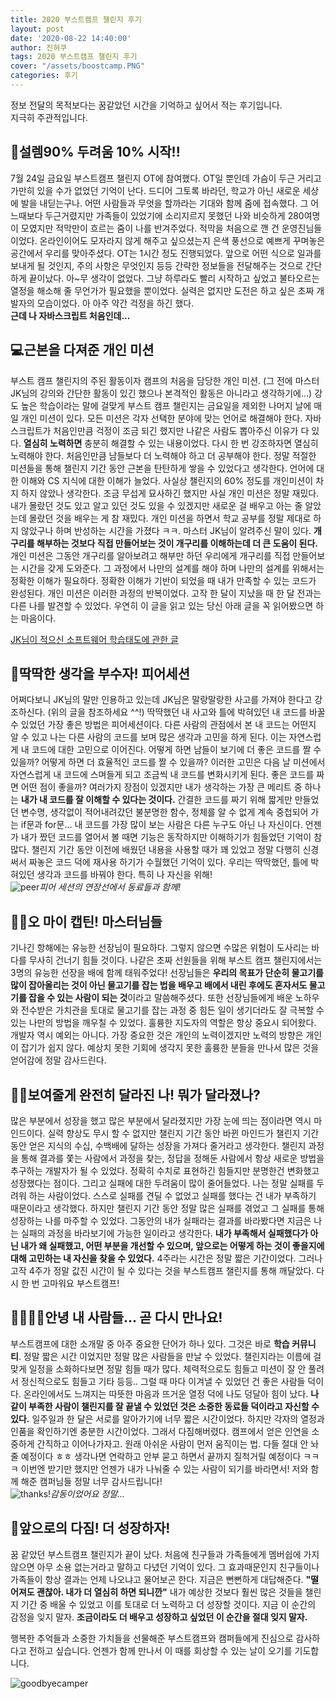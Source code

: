 ```yaml
---
title: 2020 부스트캠프 챌린지 후기
layout: post
date: '2020-08-22 14:40:00'
author: 진혀쿠
tags: 2020 부스트캠프 챌린지 후기
cover: "/assets/boostcamp.PNG"
categories: 후기
---
```


정보 전달의 목적보다는 꿈같았던 시간을 기억하고 싶어서 적는 후기입니다.  
지극히 주관적입니다.  

## 🤪설렘90% 두려움 10% 시작!!
7월 24일 금요일 부스트캠프 챌린지 OT에 참여했다. OT일 뿐인데 가슴이 두근 거리고 가만히 있을 수가 없었던 기억이 난다. 드디어 그토록 바라던, 학교가 아닌 새로운 세상에 발을 내딛는구나. 어떤 사람들과 무엇을 할까라는 기대와 함께 줌에 접속했다. 그 어느때보다 두근거렸지만 가족들이 있었기에 소리지르지 못했던 나와 비슷하게 280여명이 모였지만 적막만이 흐르는 줌이 나를 반겨주었다. 적막을 처음으로 깬 건 운영진님들이었다. 온라인이어도 모자라지 않게 해주고 싶으셨는지 은색 풍선으로 예쁘게 꾸며놓은 공간에서 우리를 맞아주셨다. OT는 1시간 정도 진행되었다. 앞으로 어떤 식으로 일과를 보내게 될 것인지, 주의 사항은 무엇인지 등등 간략한 정보들을 전달해주는 것으로 간단하게 끝이났다. 아~무 생각이 없었다. 그냥 하루라도 빨리 시작하고 싶었고 불타오르는 열정을 해소해 줄 무언가가 필요했을 뿐이었다. 실력은 없지만 도전은 하고 싶은 초짜 개발자의 모습이었다. 아 아주 약간 걱정을 하긴 했다.  
**근데 나 자바스크립트 처음인데...**

## 💻근본을 다져준 개인 미션
부스트 캠프 챌린지의 주된 활동이자 캠프의 처음을 담당한 개인 미션. (그 전에 마스터 JK님의 강의와 간단한 활동이 있긴 했으나 본격적인 활동은 아니라고 생각하기에...) 강도 높은 학습이라는 말에 걸맞게 부스트 캠프 챌린지는 금요일을 제외한 나머지 날에 매일 개인 미션이 있다. 모든 미션은 각자 선택한 분야에 맞는 언어로 해결해야 한다. 자바스크립트가 처음인만큼 걱정이 조금 되긴 했지만 나같은 사람도 뽑아주신 이유가 다 있다. **열심히 노력하면** 충분히 해결할 수 있는 내용이었다. 다시 한 번 강조하자면 열심히 노력해야 한다. 처음인만큼 남들보다 더 노력해야 하고 더 공부해야 한다. 정말 적절한 미션들을 통해 챌린지 기간 동안 근본을 탄탄하게 쌓을 수 있었다고 생각한다. 언어에 대한 이해와 CS 지식에 대한 이해가 늘었다. 사실상 챌린지의 60% 정도를 개인미션이 차지 하지 않았나 생각한다. 조금 무섭게 묘사하긴 했지만 사실 개인 미션은 정말 재밌다. 내가 몰랐던 것도 있고 알고 있던 것도 있을 수 있겠지만 새로운 걸 배우고 아는 줄 알았는데 몰랐던 것을 배우는 게 참 재밌다. 개인 미션을 하면서 학교 공부를 정말 제대로 하지 않았구나 하며 반성하는 시간을 가졌다 ㅋㅋ. 마스터 JK님이 알려주신 말이 있다. **개구리를 해부하는 것보다 직접 만들어보는 것이 개구리를 이해하는데 더 큰 도움이 된다.** 개인 미션은 그동안 개구리를 알아보려고 해부만 하던 우리에게 개구리를 직접 만들어보는 시간을 갖게 도와준다. 그 과정에서 나만의 설계를 해야 하며 나만의 설계를 위해서는 정확한 이해가 필요하다. 정확한 이해가 기반이 되었을 때 내가 만족할 수 있는 코드가 완성된다. 개인 미션은 이러한 과정의 반복이었다. 고작 한 달이 지났을 때 한 달 전과는 다른 나를 발견할 수 있었다. 우연히 이 글을 읽고 있는 당신 아래 글을 꼭 읽어봤으면 하는 마음이다.

[JK님이 적으신 소프트웨어 학습태도에 관한 글](https://brunch.co.kr/@godrm77/16?fbclid=IwAR3SViSaHRywDmuByw-gu-vm-vV2ecOhZVgIxAPlhtVjW09BuaO-vBg0lIs)

## 👥딱딱한 생각을 부수자! 피어세션
어쩌다보니 JK님의 말만 인용하고 있는데 JK님은 말랑말랑한 사고를 가져야 한다고 강조하신다. (위의 글을 참조하세요 ^^!) 딱딱했던 내 사고와 틀에 박혀있던 내 코드를 바꿀 수 있었던 가장 좋은 방법은 피어세션이다. 다른 사람의 관점에서 본 내 코드는 어떤지 알 수 있고 나는 다른 사람의 코드를 보며 많은 생각과 고민을 하게 된다. 이는 자연스럽게 내 코드에 대한 고민으로 이어진다. 어떻게 하면 남들이 보기에 더 좋은 코드를 짤 수 있을까? 어떻게 하면 더 효율적인 코드를 짤 수 있을까? 이러한 고민은 다음 날 미션에서 자연스럽게 내 코드에 스며들게 되고 조금씩 내 코드를 변화시키게 된다. 좋은 코드를 짜면 어떤 점이 좋을까? 여러가지 장점이 있겠지만 내가 생각하는 가장 큰 메리트 중 하나는 **내가 내 코드를 잘 이해할 수 있다는 것이다.** 간결한 코드를 짜기 위해 짧게만 만들었던 변수명, 생각없이 적어내려갔던 불분명한 함수, 정체를 알 수 없게 계속 중첩되어 가는 if문과 for문... 내 코드를 가장 많이 보는 사람은 다른 누구도 아닌 나 자신이다. 언젠가 내가 짰던 코드를 열어서 볼 때면 기능은 동작하지만 이해하기가 힘들었던 기억이 참 많다. 챌린지 기간 동안 이전에 배웠던 내용을 사용할 때가 꽤 있었고 정말 다행히 신경써서 짜놓은 코드 덕에 재사용 하기가 수월했던 기억이 있다. 우리는 딱딱했던, 틀에 박혀있던 생각과 코드를 바꿔야 한다. 특히 나 자신을 위해!  
<img src="{{ site.baseurl }}/assets/relaycapture.PNG" title="peer" class="picture">*피어 세션의 연장선에서 동료들과 함께!*

## 🧙‍♂️오 마이 캡틴! 마스터님들
기나긴 항해에는 유능한 선장님이 필요하다. 그렇지 않으면 수많은 위험이 도사리는 바다를 무사히 건너기 힘들 것이다. 나같은 초짜 선원들을 위해 부스트 캠프 챌린지에서는 3명의 유능한 선장을 배에 함께 태워주었다! 선장님들은 **우리의 목표가 단순히 물고기를 많이 잡아올리는 것이 아닌 물고기를 잡는 법을 배우고 배에서 내린 후에도 혼자서도 물고기를 잡을 수 있는 사람이 되는 것**이라고 말씀해주셨다. 또한 선장님들에게 배운 노하우와 전수받은 가치관을 토대로 물고기를 잡는 과정 중 힘든 일이 생기더라도 잘 극복할 수 있는 나만의 방법을 깨우칠 수 있었다. 훌륭한 지도자의 역할은 항상 중요시 되어왔다. 개발자 역시 예외는 아니다. 가장 중요한 것은 개인의 노력이겠지만 노력의 방향은 개인이 잡기가 쉽지 않다. 예상치 못한 기회에 생각지 못한 훌륭한 분들을 만나서 많은 것을 얻어감에 정말 감사드린다.

## 🧚‍♀️보여줄게 완전히 달라진 나! 뭐가 달라졌나?
많은 부분에서 성장을 했고 많은 부분에서 달라졌지만 가장 눈에 띄는 점이라면 역시 마인드이다. 실력 향상도 무시 할 수 없지만 챌린지 기간 동안 바뀐 마인드가 챌린지 기간 동안 얻은 지식의 수십, 수백배에 달하는 성장을 가져다 줄거라고 생각한다. 챌린지 과정을 통해 결과를 쫓는 사람에서 과정을 찾는, 정답을 정해둔 사람에서 항상 새로운 방법을 추구하는 개발자가 될 수 있었다. 정확히 수치로 표현하긴 힘들지만 분명한건 변화했고 성장했다는 점이다. 그리고 실패에 대한 두려움이 많이 줄어들었다. 나는 정말 실패를 두려워 하는 사람이었다. 스스로 실패를 견딜 수 없었고 실패를 했다는 건 내가 부족하기 때문이라고 생각했다. 하지만 챌린지 기간 동안 정말 많은 실패를 겪었고 그 실패를 통해 성장하는 나를 마주할 수 있었다. 그동안의 내가 실패라는 결과를 바라봤다면 지금은 나는 실패의 과정을 바라보기에 가능한 일이라고 생각한다. **내가 부족해서 실패했다가 아닌 내가 왜 실패했고, 어떤 부분을 개선할 수 있으며, 앞으로는 어떻게 하는 것이 좋을지에 대해 고민하는 내 자신을 찾을 수 있었다.** 4주라는 시간은 정말 짧은 기간이었다. 그러나 고작 4주가 정말 값진 시간이 될 수 있다는 것을 부스트캠프 챌린지를 통해 깨달았다. 다시 한 번 고마워요 부스트캠프!

## 👨‍👩‍👧‍👦안녕 내 사람들... 곧 다시 만나요!
부스트캠프에 대한 소개말 중 아주 중요한 단어가 하나 있다. 그것은 바로 **학습 커뮤니티**. 정말 짧은 시간 이었지만 정말 많은 사람들을 만날 수 있었다. 챌린지라는 이름에 걸맞게 일정을 소화하다보면 정말 힘들 때가 많다. 체력적으로도 힘들고 미션이 잘 안 풀려서 정신적으로도 힘들고 기타 등등.. 그럴 때 마다 이겨낼 수 있었던 건 좋은 사람들 덕이다. 온라인에서도 느껴지는 따뜻한 마음과 뜨거운 열정 덕에 나도 덩달아 힘이 났다. **나같이 부족한 사람이 챌린지를 잘 끝낼 수 있었던 것은 소중한 동료들 덕이라고 자신할 수 있다.** 일주일과 한 달은 서로를 알아가기에 너무 짧은 시간이었다. 하지만 각자의 열정과 인품을 확인하기엔 충분한 시간이었다. 그래서 다짐해버렸다. 캠프에서 얻은 인연을 소중하게 간직하고 이어나가자고. 원래 아쉬운 사람이 먼저 움직이는 법. 다들 절대 안 놔줄 예정이다 ㅎㅎ 생각나면 연락하고 안부 묻고 하면서 끝까지 질척거릴 예정이다 ㅋㅋㅋ 이번엔 받기만 했지만 언젠가 내가 나눠줄 수 있는 사람이 되기를 바라면서! 저와 함께 해준 캠퍼님들 정말 너무 감사드립니다!  
<img src="{{ site.baseurl }}/assets/rollingpaper.PNG" title="thanks!" class="picture">*감동이었어요 정말...*


## 👊앞으로의 다짐! 더 성장하자!
꿈 같았던 부스트캠프 챌린지가 끝이 났다. 처음에 친구들과 가족들에게 멤버쉽에 가지 않으면 아무 소용 없는거라고 말하고 다녔던 기억이 있다. 그 효과때문인지 친구들이나 가족들이 항상 결과는 언제 나오냐고 물어보곤 한다. 지금은 뻔뻔하게 대답해준다. **"떨어져도 괜찮아. 내가 더 열심히 하면 되니깐"** 내가 예상한 것보다 훨씬 많은 것들을 챌린지 기간 중 배울 수 있었고 이를 토대로 더 노력하고 더 성장할 것이다. 지금 이 순간의 감정을 잊지 말자. **조금이라도 더 배우고 성장하고 싶었던 이 순간을 절대 잊지 말자.**

행복한 추억들과 소중한 가치들을 선물해준 부스트캠프와 캠퍼들에게 진심으로 감사하다고 전하고 싶습니다. 언젠가 함께 만나서 이 때를 회상할 수 있는 날이 오기를 기도합니다.  

<img src="{{ site.baseurl }}/assets/goodbyeBC.jpg" title="goodbyecamper" class="picture">